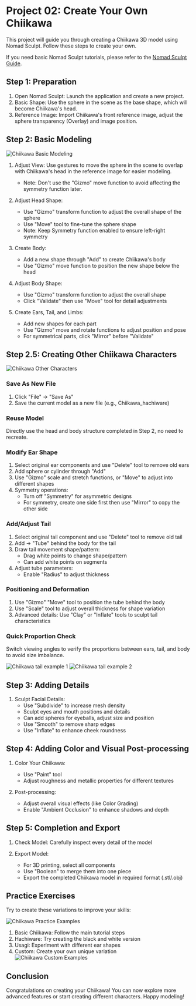 # Project 02: Create Your Own Chiikawa

This project will guide you through creating a Chiikawa 3D model using Nomad Sculpt. Follow these steps to create your own.

If you need basic Nomad Sculpt tutorials, please refer to the [Nomad Sculpt Guide](../resources/NomadSculpt/index.md).

## Step 1: Preparation

1. Open Nomad Sculpt: Launch the application and create a new project.
2. Basic Shape: Use the sphere in the scene as the base shape, which will become Chiikawa's head.
3. Reference Image: Import Chiikawa's front reference image, adjust the sphere transparency (Overlay) and image position.

## Step 2: Basic Modeling

![Chiikawa Basic Modeling](./images/chiikawa-02.jpg)

1. Adjust View: Use gestures to move the sphere in the scene to overlap with Chiikawa's head in the reference image for easier modeling.
   - Note: Don't use the "Gizmo" move function to avoid affecting the symmetry function later.

2. Adjust Head Shape:
   - Use "Gizmo" transform function to adjust the overall shape of the sphere
   - Use "Move" tool to fine-tune the sphere shape
   - Note: Keep Symmetry function enabled to ensure left-right symmetry

3. Create Body:
   - Add a new shape through "Add" to create Chiikawa's body
   - Use "Gizmo" move function to position the new shape below the head

4. Adjust Body Shape:
   - Use "Gizmo" transform function to adjust the overall shape
   - Click "Validate" then use "Move" tool for detail adjustments

5. Create Ears, Tail, and Limbs:
   - Add new shapes for each part
   - Use "Gizmo" move and rotate functions to adjust position and pose
   - For symmetrical parts, click "Mirror" before "Validate"

## Step 2.5: Creating Other Chiikawa Characters

![Chiikawa Other Characters](./images/chiikawa-03.jpg)

### Save As New File

1. Click "File" → "Save As"
2. Save the current model as a new file (e.g., Chiikawa_hachiware)

### Reuse Model

Directly use the head and body structure completed in Step 2, no need to recreate.

### Modify Ear Shape

1. Select original ear components and use "Delete" tool to remove old ears
2. Add sphere or cylinder through "Add"
3. Use "Gizmo" scale and stretch functions, or "Move" to adjust into different shapes
4. Symmetry operations:
   - Turn off "Symmetry" for asymmetric designs
   - For symmetry, create one side first then use "Mirror" to copy the other side

### Add/Adjust Tail

1. Select original tail component and use "Delete" tool to remove old tail
2. Add → "Tube" behind the body for the tail
3. Draw tail movement shape/pattern:
   - Drag white points to change shape/pattern
   - Can add white points on segments
4. Adjust tube parameters:
   - Enable "Radius" to adjust thickness

### Positioning and Deformation

1. Use "Gizmo" "Move" tool to position the tube behind the body
2. Use "Scale" tool to adjust overall thickness for shape variation
3. Advanced details: Use "Clay" or "Inflate" tools to sculpt tail characteristics

### Quick Proportion Check

Switch viewing angles to verify the proportions between ears, tail, and body to avoid size imbalance.

<div class="image-row">
    <img src="./images/chiikawa-04.jpg" alt="Chiikawa tail example 1" />
    <img src="./images/chiikawa-05.jpg" alt="Chiikawa tail example 2" />
</div>

## Step 3: Adding Details

1. Sculpt Facial Details:
   - Use "Subdivide" to increase mesh density
   - Sculpt eyes and mouth positions and details
   - Can add spheres for eyeballs, adjust size and position
   - Use "Smooth" to remove sharp edges
   - Use "Inflate" to enhance cheek roundness

## Step 4: Adding Color and Visual Post-processing

1. Color Your Chiikawa:
   - Use "Paint" tool
   - Adjust roughness and metallic properties for different textures

2. Post-processing:
   - Adjust overall visual effects (like Color Grading)
   - Enable "Ambient Occlusion" to enhance shadows and depth

## Step 5: Completion and Export

1. Check Model: Carefully inspect every detail of the model

2. Export Model:
   - For 3D printing, select all components
   - Use "Boolean" to merge them into one piece
   - Export the completed Chiikawa model in required format (.stl/.obj)

## Practice Exercises

Try to create these variations to improve your skills:

![Chiikawa Practice Examples](./images/chiikawa-06.jpg)

1. Basic Chiikawa: Follow the main tutorial steps
2. Hachiware: Try creating the black and white version
3. Usagi: Experiment with different ear shapes
4. Custom: Create your own unique variation
![Chiikawa Custom Examples](./images/chiikawa-07.jpg)

## Conclusion

Congratulations on creating your Chiikawa! You can now explore more advanced features or start creating different characters. Happy modeling!
